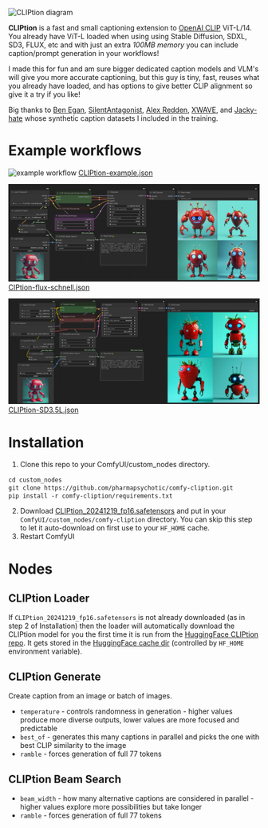 ![CLIPtion diagram](media/CLIPtion-diagram.png)

**CLIPtion** is a fast and small captioning extension to [OpenAI CLIP](https://github.com/openai/CLIP/) ViT-L/14. You already have ViT-L loaded when using using Stable Diffusion, SDXL, SD3, FLUX, etc and with just an extra *100MB memory* you can include caption/prompt generation in your workflows!

I made this for fun and am sure bigger dedicated caption models and VLM's will give you more accurate captioning, but this guy is tiny, fast, reuses what you already have loaded, and has options to give better CLIP alignment so give it a try if you like!

Big thanks to [Ben Egan](https://github.com/ProGamerGov), [SilentAntagonist](https://huggingface.co/SilentAntagonist), [Alex Redden](https://github.com/aredden), [XWAVE](https://twitter.com/XWAVEart), and [Jacky-hate](https://github.com/Jacky-hate) whose synthetic caption datasets I included in the training.


# Example workflows


![example workflow](media/CLIPtion-example.png)
[CLIPtion-example.json](media/CLIPtion-example.json)

![CLIPtion to FLUX Schnell](media/CIPtion-flux-schnell.jpg)
[CIPtion-flux-schnell.json](media/CIPtion-flux-schnell.json)

![CLIPtion to SD3.5 Large](media/CLIPtion-SD3.5L.jpg)
[CLIPtion-SD3.5L.json](media/CLIPtion-SD3.5L.json)

# Installation

1. Clone this repo to your ComfyUI/custom_nodes directory.
```shell
cd custom_nodes
git clone https://github.com/pharmapsychotic/comfy-cliption.git
pip install -r comfy-cliption/requirements.txt
```
2. Download [CLIPtion_20241219_fp16.safetensors](https://huggingface.co/pharmapsychotic/CLIPtion/blob/main/CLIPtion_20241219_fp16.safetensors) and put in your `ComfyUI/custom_nodes/comfy-cliption` directory. You can skip this step to let it auto-download on first use to your `HF_HOME` cache.
3. Restart ComfyUI

# Nodes

## CLIPtion Loader

If `CLIPtion_20241219_fp16.safetensors` is not already downloaded (as in step 2 of Installation) then the loader will automatically download the CLIPtion model for you the first time it is run from the [HuggingFace CLIPtion repo](https://huggingface.co/pharmapsychotic/CLIPtion). It gets stored in the [HuggingFace cache dir](https://huggingface.co/docs/huggingface_hub/en/guides/manage-cache) (controlled by `HF_HOME` environment variable). 

## CLIPtion Generate

Create caption from an image or batch of images.
* `temperature` - controls randomness in generation - higher values produce more diverse outputs, lower values are more focused and predictable
* `best_of` - generates this many captions in parallel and picks the one with best CLIP similarity to the image
* `ramble` - forces generation of full 77 tokens

## CLIPtion Beam Search

* `beam_width` - how many alternative captions are considered in parallel - higher values explore more possibilities but take longer
* `ramble` - forces generation of full 77 tokens

